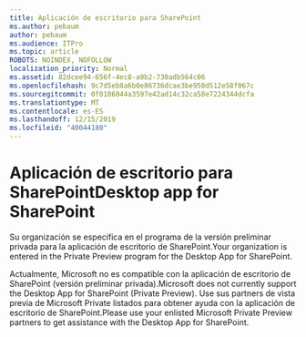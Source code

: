 ```yaml
---
title: Aplicación de escritorio para SharePoint
ms.author: pebaum
author: pebaum
ms.audience: ITPro
ms.topic: article
ROBOTS: NOINDEX, NOFOLLOW
localization_priority: Normal
ms.assetid: 82dcee94-656f-4ec8-a9b2-730adb564c06
ms.openlocfilehash: 9c7d5eb8a6b0e86736dcae3be950d512e58f067c
ms.sourcegitcommit: 0f0186044a3597e42ad14c32ca58e7224344dcfa
ms.translationtype: MT
ms.contentlocale: es-ES
ms.lasthandoff: 12/15/2019
ms.locfileid: "40044180"
---
```

# <a name="desktop-app-for-sharepoint"></a><span data-ttu-id="03e35-102">Aplicación de escritorio para SharePoint</span><span class="sxs-lookup"><span data-stu-id="03e35-102">Desktop app for SharePoint</span></span>

<span data-ttu-id="03e35-103">Su organización se especifica en el programa de la versión preliminar privada para la aplicación de escritorio de SharePoint.</span><span class="sxs-lookup"><span data-stu-id="03e35-103">Your organization is entered in the Private Preview program for the Desktop App for SharePoint.</span></span>

<span data-ttu-id="03e35-104">Actualmente, Microsoft no es compatible con la aplicación de escritorio de SharePoint (versión preliminar privada).</span><span class="sxs-lookup"><span data-stu-id="03e35-104">Microsoft does not currently support the Desktop App for SharePoint (Private Preview).</span></span> <span data-ttu-id="03e35-105">Use sus partners de vista previa de Microsoft Private listados para obtener ayuda con la aplicación de escritorio de SharePoint.</span><span class="sxs-lookup"><span data-stu-id="03e35-105">Please use your enlisted Microsoft Private Preview partners to get assistance with the Desktop App for SharePoint.</span></span>

